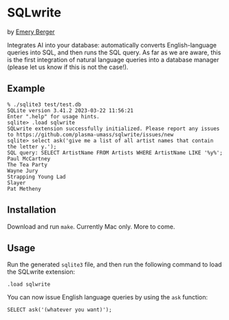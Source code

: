 # SQLwrite

by [Emery Berger](https://emeryberger.com)

Integrates AI into your database: automatically converts English-language queries into SQL, and then runs the SQL query.
As far as we are aware, this is the first integration of natural language queries into a database manager (please
let us know if this is not the case!).


## Example

```
% ./sqlite3 test/test.db
SQLite version 3.41.2 2023-03-22 11:56:21
Enter ".help" for usage hints.
sqlite> .load sqlwrite
SQLwrite extension successfully initialized. Please report any issues to https://github.com/plasma-umass/sqlwrite/issues/new
sqlite> select ask('give me a list of all artist names that contain the letter y.');
SQL query: SELECT ArtistName FROM Artists WHERE ArtistName LIKE '%y%';
Paul McCartney
The Tea Party
Wayne Jury
Strapping Young Lad
Slayer
Pat Metheny
```

## Installation

Download and run `make`. Currently Mac only. More to come.

## Usage

Run the generated `sqlite3` file, and then run the following command to load the SQLwrite extension:

```
.load sqlwrite
```

You can now issue English language queries by using the `ask` function:

```
SELECT ask('(whatever you want)');
```
